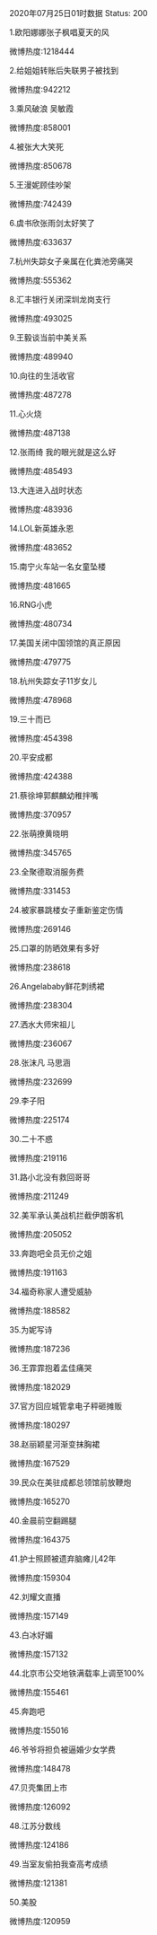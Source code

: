 2020年07月25日01时数据
Status: 200

1.欧阳娜娜张子枫唱夏天的风

微博热度:1218444

2.给姐姐转账后失联男子被找到

微博热度:942212

3.乘风破浪 吴敏霞

微博热度:858001

4.被张大大笑死

微博热度:850678

5.王漫妮顾佳吵架

微博热度:742439

6.虞书欣张雨剑太好笑了

微博热度:633637

7.杭州失踪女子亲属在化粪池旁痛哭

微博热度:555362

8.汇丰银行关闭深圳龙岗支行

微博热度:493025

9.王毅谈当前中美关系

微博热度:489940

10.向往的生活收官

微博热度:487278

11.心火烧

微博热度:487138

12.张雨绮 我的眼光就是这么好

微博热度:485493

13.大连进入战时状态

微博热度:483936

14.LOL新英雄永恩

微博热度:483652

15.南宁火车站一名女童坠楼

微博热度:481665

16.RNG小虎

微博热度:480734

17.美国关闭中国领馆的真正原因

微博热度:479775

18.杭州失踪女子11岁女儿

微博热度:478968

19.三十而已

微博热度:454398

20.平安成都

微博热度:424388

21.蔡徐坤郭麒麟幼稚拌嘴

微博热度:370957

22.张萌撩黄晓明

微博热度:345765

23.全聚德取消服务费

微博热度:331453

24.被家暴跳楼女子重新鉴定伤情

微博热度:269146

25.口罩的防晒效果有多好

微博热度:238618

26.Angelababy鲜花刺绣裙

微博热度:238304

27.洒水大师宋祖儿

微博热度:236067

28.张沫凡 马思涵

微博热度:232699

29.李子阳

微博热度:225174

30.二十不惑

微博热度:219116

31.路小北没有救回哥哥

微博热度:211249

32.美军承认美战机拦截伊朗客机

微博热度:205052

33.奔跑吧全员无价之姐

微博热度:191163

34.福奇称家人遭受威胁

微博热度:188582

35.为妮写诗

微博热度:187236

36.王霏霏抱着孟佳痛哭

微博热度:182029

37.官方回应城管拿电子秤砸摊贩

微博热度:180297

38.赵丽颖星河渐变抹胸裙

微博热度:167529

39.民众在美驻成都总领馆前放鞭炮

微博热度:165270

40.金晨前空翻踢腿

微博热度:164375

41.护士照顾被遗弃脑瘫儿42年

微博热度:159304

42.刘耀文直播

微博热度:157149

43.白冰好媚

微博热度:157132

44.北京市公交地铁满载率上调至100%

微博热度:155461

45.奔跑吧

微博热度:155016

46.爷爷将担负被逼婚少女学费

微博热度:148478

47.贝壳集团上市

微博热度:126092

48.江苏分数线

微博热度:124186

49.当室友偷拍我查高考成绩

微博热度:121381

50.美股

微博热度:120959

